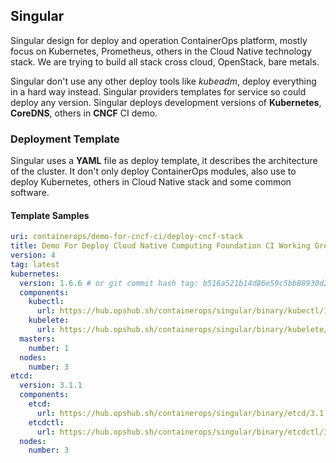 ## Singular

Singular design for deploy and operation ContainerOps platform, mostly focus on Kubernetes, Prometheus, others in the Cloud Native technology stack. We are trying to build all stack cross cloud, OpenStack, bare metals.

Singular don't use any other deploy tools like _kubeadm_, deploy everything in a hard way instead. Singular providers templates for service so could deploy any version. Singular deploys development versions of **Kubernetes**, **CoreDNS**, others in **CNCF** CI demo.

### Deployment Template

Singular uses a **YAML** file as deploy template, it describes the architecture of the cluster. It don't only deploy ContainerOps modules, also use to deploy Kubernetes, others in Cloud Native stack and some common software.

#### Template Samples

```YAML
uri: containerops/demo-for-cncf-ci/deploy-cncf-stack
title: Demo For Deploy Cloud Native Computing Foundation CI Working Group
version: 4
tag: latest
kubernetes:
  version: 1.6.6 # or git commit hash tag: b516a521b14d86e59c5bb88930d20502a0712d78
  components:
    kubectl:
      url: https://hub.opshub.sh/containerops/singular/binary/kubectl/1.6.6
    kubelete:
      url: https://hub.opshub.sh/containerops/singular/binary/kubelete/1.6.6
  masters:
    number: 1
  nodes:
    number: 3
etcd:
  version: 3.1.1
  components:
    etcd:
      url: https://hub.opshub.sh/containerops/singular/binary/etcd/3.1.1
    etcdctl:
      url: https://hub.opshub.sh/containerops/singular/binary/etcdctl/3.1.1
  nodes:
    number: 3
```